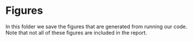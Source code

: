 # Figures

In this folder we save the figures that are generated from running our code. Note that not all of these figures are included in the report.